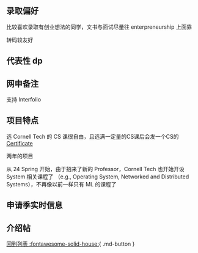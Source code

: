 ## 录取偏好

比较喜欢录取有创业想法的同学，文书与面试尽量往 enterpreneurship 上面靠

转码较友好

## 代表性 dp

## 网申备注

支持 Interfolio

## 项目特点
选 Cornell Tech 的 CS 课很自由，且选满一定量的CS课后会发一个CS的[Certificate](https://cornell.qualtrics.com/jfe/form/SV_3aSQZFFOqZa0D2d)

两年的项目

从 24 Spring 开始，由于招来了新的 Professor，Cornell Tech 也开始开设 System 相关课程了 （e.g., Operating System, Networked and Distributed Systems），不再像以前一样只有 ML 的课程了
## 申请季实时信息

## 介绍帖

[回到列表 :fontawesome-solid-house:](grade.md){ .md-button }
